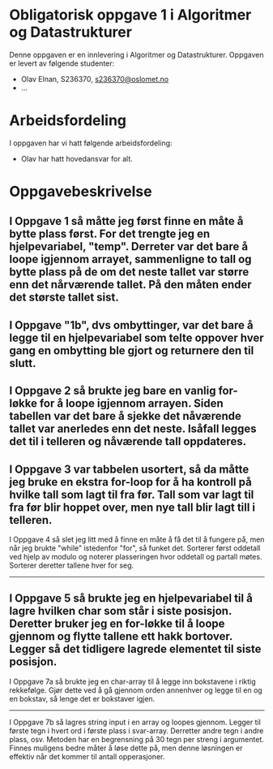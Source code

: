 # Obligatorisk oppgave 1 i Algoritmer og Datastrukturer

Denne oppgaven er en innlevering i Algoritmer og Datastrukturer. 
Oppgaven er levert av følgende studenter:
* Olav Elnan, S236370, s236370@oslomet.no
* ...

# Arbeidsfordeling

I oppgaven har vi hatt følgende arbeidsfordeling:
* Olav har hatt hovedansvar for alt.

# Oppgavebeskrivelse

I Oppgave 1 så måtte jeg først finne en måte å bytte plass først.
For det trengte jeg en hjelpevariabel, "temp".
Derreter var det bare å loope igjennom arrayet, sammenligne to tall
og bytte plass på de om det neste tallet var større enn det
nårværende tallet. På den måten ender det største tallet sist.
---

I Oppgave "1b", dvs ombyttinger, var det bare å legge til en hjelpevariabel
som telte oppover hver gang en ombytting ble gjort og returnere den til slutt.
---

I Oppgave 2 så brukte jeg bare en vanlig for-løkke for å loope
igjennom arrayen. Siden tabellen var det bare å sjekke det nåværende tallet
var anerledes enn det neste. Isåfall legges det til i telleren
og nåværende tall oppdateres.
---

I Oppgave 3 var tabbelen usortert, så da måtte jeg bruke en ekstra for-loop
for å ha kontroll på hvilke tall som lagt til fra før.
Tall som var lagt til fra før blir hoppet over, men
nye tall blir lagt till i telleren.
---

I Oppgave 4 så slet jeg litt med å finne en måte å få det til å fungere på,
men når jeg brukte "while" istedenfor "for", så funket det.
Sorterer først oddetall ved hjelp av modulo og noterer plasseringen
hvor oddetall og partall møtes. Sorterer deretter tallene hver for seg.

---

I Oppgave 5 så brukte jeg en hjelpevariabel til å lagre hvilken char som
står i siste posisjon. Deretter bruker jeg en for-løkke til å loope
gjennom og flytte tallene ett hakk bortover.
Legger så det tidligere lagrede elementet til siste posisjon.
---

I Oppgave 7a så brukte jeg en char-array til å legge inn bokstavene i riktig
rekkefølge. Gjør dette ved å gå gjennom orden annenhver og legge til en og en
bokstav, så lenge det er bokstaver igjen.

---
I Oppgave 7b så lagres string input i en array og loopes gjennom.
Legger til første tegn i hvert ord i første plass i svar-array.
Derretter andre tegn i andre plass, osv. 
Metoden har en begrensning på 30 tegn per streng i argumentet.
Finnes muligens bedre måter å løse dette på, men denne løsningen er effektiv når det 
kommer til antall opperasjoner. 
